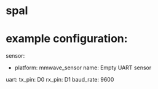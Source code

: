 # spal

# example configuration:

sensor:
  - platform: mmwave_sensor
    name: Empty UART sensor

uart:
  tx_pin: D0
  rx_pin: D1
  baud_rate: 9600